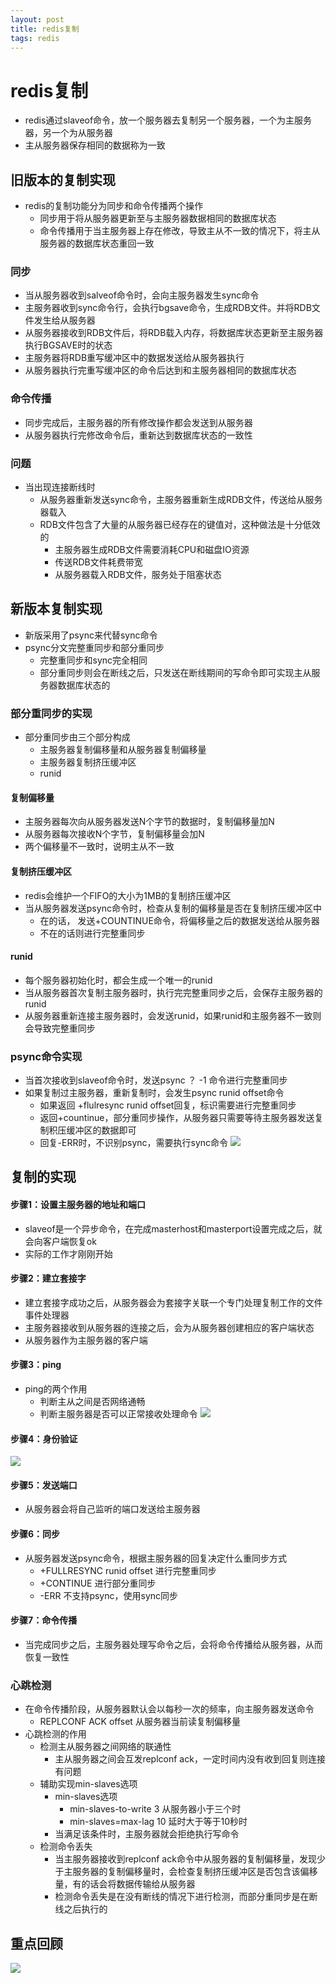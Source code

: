 ```yaml
--- 
layout: post 
title: redis复制 
tags: redis 
---
```

# redis复制
- redis通过slaveof命令，放一个服务器去复制另一个服务器，一个为主服务器，另一个为从服务器
- 主从服务器保存相同的数据称为一致
## 旧版本的复制实现
- redis的复制功能分为同步和命令传播两个操作
    - 同步用于将从服务器更新至与主服务器数据相同的数据库状态
    - 命令传播用于当主服务器上存在修改，导致主从不一致的情况下，将主从服务器的数据库状态重回一致
### 同步
- 当从服务器收到salveof命令时，会向主服务器发生sync命令
- 主服务器收到sync命令行，会执行bgsave命令，生成RDB文件。并将RDB文件发生给从服务器
- 从服务器接收到RDB文件后，将RDB载入内存，将数据库状态更新至主服务器执行BGSAVE时的状态
- 主服务器将RDB重写缓冲区中的数据发送给从服务器执行
- 从服务器执行完重写缓冲区的命令后达到和主服务器相同的数据库状态
### 命令传播
- 同步完成后，主服务器的所有修改操作都会发送到从服务器
- 从服务器执行完修改命令后，重新达到数据库状态的一致性
### 问题
- 当出现连接断线时
    - 从服务器重新发送sync命令，主服务器重新生成RDB文件，传送给从服务器载入
    - RDB文件包含了大量的从服务器已经存在的键值对，这种做法是十分低效的
        - 主服务器生成RDB文件需要消耗CPU和磁盘IO资源
        - 传送RDB文件耗费带宽
        - 从服务器载入RDB文件，服务处于阻塞状态
## 新版本复制实现
- 新版采用了psync来代替sync命令
- psync分文完整重同步和部分重同步
    - 完整重同步和sync完全相同
    - 部分重同步则会在断线之后，只发送在断线期间的写命令即可实现主从服务器数据库状态的
### 部分重同步的实现
- 部分重同步由三个部分构成
    - 主服务器复制偏移量和从服务器复制偏移量
    - 主服务器复制挤压缓冲区
    - runid
#### 复制偏移量
- 主服务器每次向从服务器发送N个字节的数据时，复制偏移量加N
- 从服务器每次接收N个字节，复制偏移量会加N
- 两个偏移量不一致时，说明主从不一致
#### 复制挤压缓冲区
- redis会维护一个FIFO的大小为1MB的复制挤压缓冲区
- 当从服务器发送psync命令时，检查从复制的偏移量是否在复制挤压缓冲区中
    - 在的话， 发送+COUNTINUE命令，将偏移量之后的数据发送给从服务器
    - 不在的话则进行完整重同步
#### runid
- 每个服务器初始化时，都会生成一个唯一的runid
- 当从服务器首次复制主服务器时，执行完完整重同步之后，会保存主服务器的runid
- 从服务器重新连接主服务器时，会发送runid，如果runid和主服务器不一致则会导致完整重同步
### psync命令实现
- 当首次接收到slaveof命令时，发送psync ？ -1 命令进行完整重同步
- 如果复制过主服务器，重新复制时，会发生psync runid offset命令
    - 如果返回 +flulresync runid offset回复，标识需要进行完整重同步
    - 返回+countinue，部分重同步操作，从服务器只需要等待主服务器发送复制积压缓冲区的数据即可
    - 回复-ERR时，不识别psync，需要执行sync命令
![](https://cdn.jsdelivr.net/gh/nber1994/fu0k@master/uPic/20181120003634944_1296678870.png)

## 复制的实现
#### 步骤1：设置主服务器的地址和端口
- slaveof是一个异步命令，在完成masterhost和masterport设置完成之后，就会向客户端恢复ok
- 实际的工作才刚刚开始
#### 步骤2：建立套接字
- 建立套接字成功之后，从服务器会为套接字关联一个专门处理复制工作的文件事件处理器
- 主服务器接收到从服务器的连接之后，会为从服务器创建相应的客户端状态
- 从服务器作为主服务器的客户端
#### 步骤3：ping
- ping的两个作用
    - 判断主从之间是否网络通畅
    - 判断主服务器是否可以正常接收处理命令
![](https://cdn.jsdelivr.net/gh/nber1994/fu0k@master/uPic/20181120105800889_1289093731.png)
#### 步骤4：身份验证
![](https://cdn.jsdelivr.net/gh/nber1994/fu0k@master/uPic/20181120105847564_1983305981.png)
#### 步骤5：发送端口
- 从服务器会将自己监听的端口发送给主服务器
#### 步骤6：同步
- 从服务器发送psync命令，根据主服务器的回复决定什么重同步方式
    - +FULLRESYNC runid offset 进行完整重同步
    - +CONTINUE 进行部分重同步
    - -ERR 不支持psync，使用sync同步
#### 步骤7：命令传播
- 当完成同步之后，主服务器处理写命令之后，会将命令传播给从服务器，从而恢复一致性
### 心跳检测
- 在命令传播阶段，从服务器默认会以每秒一次的频率，向主服务器发送命令
    - REPLCONF ACK offset 从服务器当前读复制偏移量
- 心跳检测的作用
    - 检测主从服务器之间网络的联通性
        - 主从服务器之间会互发replconf ack，一定时间内没有收到回复则连接有问题
    - 辅助实现min-slaves选项
        - min-slaves选项
            - min-slaves-to-write 3 从服务器小于三个时
            - min-slaves=max-lag 10 延时大于等于10秒时
        - 当满足该条件时，主服务器就会拒绝执行写命令
    - 检测命令丢失
        - 当主服务器接收到replconf ack命令中从服务器的复制偏移量，发现少于主服务器的复制偏移量时，会检查复制挤压缓冲区是否包含该偏移量，有的话会将数据传输给从服务器
        - 检测命令丢失是在没有断线的情况下进行检测，而部分重同步是在断线之后执行的
## 重点回顾
![](https://cdn.jsdelivr.net/gh/nber1994/fu0k@master/uPic/20181120112251961_182453933.png)
